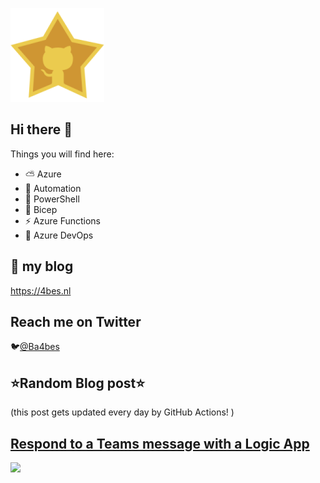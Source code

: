![Github Star](Assets/github-stars-logo_Color.png)

## Hi there 👋

Things you will find here:
- ⛅ Azure
- 🚗 Automation
- 🐚 PowerShell
- 💪 Bicep
- ⚡ Azure Functions
- 🚀 Azure DevOps


## 📝 my blog
<https://4bes.nl>

## Reach me on Twitter
🐦[@Ba4bes](https://twitter.com/Ba4bes)

<!---
- 🔭 I’m currently working on ...
- 🌱 I’m currently learning ...
- 👯 I’m looking to collaborate on ...
- 🤔 I’m looking for help with ...
- 💬 Ask me about ...
- 📫 How to reach me: ...
- 😄 Pronouns: ...
- ⚡ Fun fact: I have a standard poodle 🐩

-->

## ⭐Random Blog post⭐

(this post gets updated every day by GitHub Actions! )

<!-- Link -->
## [Respond to a Teams message with a Logic App](https://4bes.nl/2020/10/18/respond-to-a-teams-message-with-a-logic-app/)

<a href="https://4bes.nl/2020/10/18/respond-to-a-teams-message-with-a-logic-app/"><img src="https://4bes.nl/2018/10/16/script-download-and-install-powershell-core/" height="250px"></a>

